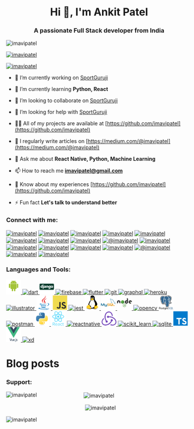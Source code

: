 <h1 align="center">Hi 👋, I'm Ankit Patel</h1>
<h3 align="center">A passionate Full Stack developer from India</h3>

<p align="left"> <img src="https://komarev.com/ghpvc/?username=imavipatel&label=Profile%20views&color=0e75b6&style=flat" alt="imavipatel" /> </p>

<p align="left"> <a href="https://github.com/ryo-ma/github-profile-trophy"><img src="https://github-profile-trophy.vercel.app/?username=imavipatel" alt="imavipatel" /></a> </p>

<p align="left"> <a href="https://twitter.com/imavipatel" target="blank"><img src="https://img.shields.io/twitter/follow/imavipatel?logo=twitter&style=for-the-badge" alt="imavipatel" /></a> </p>

-  🔭 I’m currently working on [SportGuruji](https://sportguruji.com/)

-  🌱 I’m currently learning **Python, React**

-  👯 I’m looking to collaborate on [SportGuruji](https://sportguruji.com/)

-  🤝 I’m looking for help with [SportGuruji](https://sportguruji.com/)

-  👨‍💻 All of my projects are available at [https://github.com/imavipatel](https://github.com/imavipatel)

-  📝 I regularly write articles on [https://medium.com/@imavipatel](https://medium.com/@imavipatel)

-  💬 Ask me about **React Native, Python, Machine Learning**

-  📫 How to reach me **imavipatel@gmail.com**

-  📄 Know about my experiences [https://github.com/imavipatel](https://github.com/imavipatel)

-  ⚡ Fun fact **Let's talk to understand better**

<h3 align="left">Connect with me:</h3>
<p align="left">
<a href="https://codepen.io/imavipatel" target="blank"><img align="center" src="https://cdn.jsdelivr.net/npm/simple-icons@3.0.1/icons/codepen.svg" alt="imavipatel" height="30" width="40" /></a>
<a href="https://dev.to/imavipatel" target="blank"><img align="center" src="https://cdn.jsdelivr.net/npm/simple-icons@3.0.1/icons/dev-dot-to.svg" alt="imavipatel" height="30" width="40" /></a>
<a href="https://twitter.com/imavipatel" target="blank"><img align="center" src="https://s2.gifyu.com/images/twitter64b9933c9b703d32.png" alt="imavipatel" height="30" width="40" /></a>
<a href="https://linkedin.com/in/imavipatel" target="blank"><img align="center" src="https://cdn.jsdelivr.net/npm/simple-icons@3.0.1/icons/linkedin.svg" alt="imavipatel" height="30" width="40" /></a>
<a href="https://codesandbox.com/imavipatel" target="blank"><img align="center" src="https://cdn.jsdelivr.net/npm/simple-icons@3.0.1/icons/codesandbox.svg" alt="imavipatel" height="30" width="40" /></a>
<a href="https://kaggle.com/imavipatel" target="blank"><img align="center" src="https://cdn.jsdelivr.net/npm/simple-icons@3.0.1/icons/kaggle.svg" alt="imavipatel" height="30" width="40" /></a>
<a href="https://fb.com/imavipatel" target="blank"><img align="center" src="https://cdn.jsdelivr.net/npm/simple-icons@3.0.1/icons/facebook.svg" alt="imavipatel" height="30" width="40" /></a>
<a href="https://instagram.com/imavipatel" target="blank"><img align="center" src="https://cdn.jsdelivr.net/npm/simple-icons@3.0.1/icons/instagram.svg" alt="imavipatel" height="30" width="40" /></a>
<a href="https://medium.com/@imavipatel" target="blank"><img align="center" src="https://cdn.jsdelivr.net/npm/simple-icons@3.0.1/icons/medium.svg" alt="@imavipatel" height="30" width="40" /></a>
<a href="https://www.youtube.com/c/imavipatel" target="blank"><img align="center" src="https://cdn.jsdelivr.net/npm/simple-icons@3.0.1/icons/youtube.svg" alt="imavipatel" height="30" width="40" /></a>
<a href="https://www.codechef.com/users/imavipatel" target="blank"><img align="center" src="https://cdn.jsdelivr.net/npm/simple-icons@3.1.0/icons/codechef.svg" alt="imavipatel" height="30" width="40" /></a>
<a href="https://www.hackerrank.com/imavipatel" target="blank"><img align="center" src="https://cdn.jsdelivr.net/npm/simple-icons@3.0.1/icons/hackerrank.svg" alt="imavipatel" height="30" width="40" /></a>
<a href="https://codeforces.com/profile/imavipatel" target="blank"><img align="center" src="https://cdn.jsdelivr.net/npm/simple-icons@3.0.1/icons/codeforces.svg" alt="imavipatel" height="30" width="40" /></a>
<a href="https://www.leetcode.com/imavipatel" target="blank"><img align="center" src="https://cdn.jsdelivr.net/npm/simple-icons@3.0.1/icons/leetcode.svg" alt="imavipatel" height="30" width="40" /></a>
<a href="https://www.hackerearth.com/@imavipatel" target="blank"><img align="center" src="https://cdn.jsdelivr.net/npm/simple-icons@3.0.1/icons/hackerearth.svg" alt="@imavipatel" height="30" width="40" /></a>
<a href="https://auth.geeksforgeeks.org/user/imavipatel" target="blank"><img align="center" src="https://cdn.jsdelivr.net/npm/simple-icons@3.0.1/icons/geeksforgeeks.svg" alt="imavipatel" height="30" width="40" /></a>
<a href="https://www.topcoder.com/members/imavipatel" target="blank"><img align="center" src="https://cdn.jsdelivr.net/npm/simple-icons@3.0.1/icons/topcoder.svg" alt="imavipatel" height="30" width="40" /></a>
</p>

<h3 align="left">Languages and Tools:</h3>
<p align="left"> <a href="https://developer.android.com" target="_blank"> <img src="https://raw.githubusercontent.com/devicons/devicon/master/icons/android/android-original-wordmark.svg" alt="android" width="40" height="40"/> </a> <a href="https://dart.dev" target="_blank"> <img src="https://www.vectorlogo.zone/logos/dartlang/dartlang-icon.svg" alt="dart" width="40" height="40"/> </a> <a href="https://www.djangoproject.com/" target="_blank"> <img src="https://raw.githubusercontent.com/devicons/devicon/master/icons/django/django-original.svg" alt="django" width="40" height="40"/> </a> <a href="https://firebase.google.com/" target="_blank"> <img src="https://www.vectorlogo.zone/logos/firebase/firebase-icon.svg" alt="firebase" width="40" height="40"/> </a> <a href="https://flutter.dev" target="_blank"> <img src="https://www.vectorlogo.zone/logos/flutterio/flutterio-icon.svg" alt="flutter" width="40" height="40"/> </a> <a href="https://git-scm.com/" target="_blank"> <img src="https://www.vectorlogo.zone/logos/git-scm/git-scm-icon.svg" alt="git" width="40" height="40"/> </a> <a href="https://graphql.org" target="_blank"> <img src="https://www.vectorlogo.zone/logos/graphql/graphql-icon.svg" alt="graphql" width="40" height="40"/> </a> <a href="https://heroku.com" target="_blank"> <img src="https://www.vectorlogo.zone/logos/heroku/heroku-icon.svg" alt="heroku" width="40" height="40"/> </a> <a href="https://www.adobe.com/in/products/illustrator.html" target="_blank"> <img src="https://www.vectorlogo.zone/logos/adobe_illustrator/adobe_illustrator-icon.svg" alt="illustrator" width="40" height="40"/> </a> <a href="https://www.java.com" target="_blank"> <img src="https://raw.githubusercontent.com/devicons/devicon/master/icons/java/java-original.svg" alt="java" width="40" height="40"/> </a> <a href="https://developer.mozilla.org/en-US/docs/Web/JavaScript" target="_blank"> <img src="https://raw.githubusercontent.com/devicons/devicon/master/icons/javascript/javascript-original.svg" alt="javascript" width="40" height="40"/> </a> <a href="https://jestjs.io" target="_blank"> <img src="https://www.vectorlogo.zone/logos/jestjsio/jestjsio-icon.svg" alt="jest" width="40" height="40"/> </a> <a href="https://www.linux.org/" target="_blank"> <img src="https://raw.githubusercontent.com/devicons/devicon/master/icons/linux/linux-original.svg" alt="linux" width="40" height="40"/> </a> <a href="https://www.mysql.com/" target="_blank"> <img src="https://raw.githubusercontent.com/devicons/devicon/master/icons/mysql/mysql-original-wordmark.svg" alt="mysql" width="40" height="40"/> </a> <a href="https://nodejs.org" target="_blank"> <img src="https://raw.githubusercontent.com/devicons/devicon/master/icons/nodejs/nodejs-original-wordmark.svg" alt="nodejs" width="40" height="40"/> </a> <a href="https://opencv.org/" target="_blank"> <img src="https://www.vectorlogo.zone/logos/opencv/opencv-icon.svg" alt="opencv" width="40" height="40"/> </a> <a href="https://www.postgresql.org" target="_blank"> <img src="https://raw.githubusercontent.com/devicons/devicon/master/icons/postgresql/postgresql-original-wordmark.svg" alt="postgresql" width="40" height="40"/> </a> <a href="https://postman.com" target="_blank"> <img src="https://www.vectorlogo.zone/logos/getpostman/getpostman-icon.svg" alt="postman" width="40" height="40"/> </a> <a href="https://www.python.org" target="_blank"> <img src="https://raw.githubusercontent.com/devicons/devicon/master/icons/python/python-original.svg" alt="python" width="40" height="40"/> </a> <a href="https://reactjs.org/" target="_blank"> <img src="https://raw.githubusercontent.com/devicons/devicon/master/icons/react/react-original-wordmark.svg" alt="react" width="40" height="40"/> </a> <a href="https://reactnative.dev/" target="_blank"> <img src="https://reactnative.dev/img/header_logo.svg" alt="reactnative" width="40" height="40"/> </a> <a href="https://redux.js.org" target="_blank"> <img src="https://raw.githubusercontent.com/devicons/devicon/master/icons/redux/redux-original.svg" alt="redux" width="40" height="40"/> </a> <a href="https://scikit-learn.org/" target="_blank"> <img src="https://upload.wikimedia.org/wikipedia/commons/0/05/Scikit_learn_logo_small.svg" alt="scikit_learn" width="40" height="40"/> </a> <a href="https://www.sqlite.org/" target="_blank"> <img src="https://www.vectorlogo.zone/logos/sqlite/sqlite-icon.svg" alt="sqlite" width="40" height="40"/> </a> <a href="https://www.typescriptlang.org/" target="_blank"> <img src="https://raw.githubusercontent.com/devicons/devicon/master/icons/typescript/typescript-original.svg" alt="typescript" width="40" height="40"/> </a> <a href="https://vuejs.org/" target="_blank"> <img src="https://raw.githubusercontent.com/devicons/devicon/master/icons/vuejs/vuejs-original-wordmark.svg" alt="vuejs" width="40" height="40"/> </a> <a href="https://www.adobe.com/products/xd.html" target="_blank"> <img src="https://cdn.worldvectorlogo.com/logos/adobe-xd.svg" alt="xd" width="40" height="40"/> </a> </p>

# Blog posts

<!-- BLOG-POST-LIST:START -->
<!-- BLOG-POST-LIST:END -->

<h3 align="left">Support:</h3>
<p><a href="https://www.buymeacoffee.com/imavipatel"> <img align="left" src="https://cdn.buymeacoffee.com/buttons/v2/default-yellow.png" height="50" width="210" alt="imavipatel" /></a></p>

<p><img align="center" src="https://github-readme-stats.vercel.app/api/top-langs?username=imavipatel&show_icons=true&locale=en&layout=compact" alt="imavipatel" /></p>

<p>&nbsp;<img align="center" src="https://github-readme-stats.vercel.app/api?username=imavipatel&show_icons=true&locale=en" alt="imavipatel" /></p>

<p><img align="center" src="https://github-readme-streak-stats.herokuapp.com/?user=imavipatel&" alt="imavipatel" /></p>
